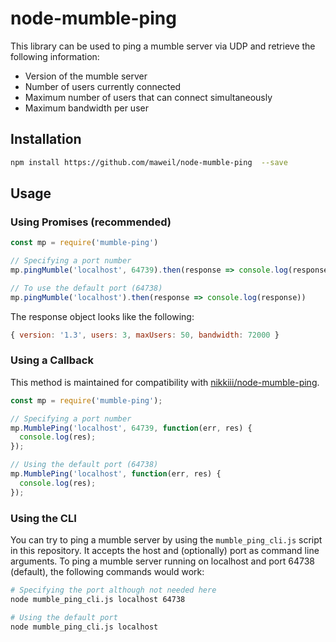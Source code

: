 # node-mumble-ping

This library can be used to ping a mumble server via UDP and retrieve the following information:

- Version of the mumble server
- Number of users currently connected
- Maximum number of users that can connect simultaneously
- Maximum bandwidth per user

## Installation

```sh
npm install https://github.com/maweil/node-mumble-ping  --save
```

## Usage

### Using Promises (recommended)

```js
const mp = require('mumble-ping')

// Specifying a port number
mp.pingMumble('localhost', 64739).then(response => console.log(response))

// To use the default port (64738)
mp.pingMumble('localhost').then(response => console.log(response))
```

The response object looks like the following:

```js
{ version: '1.3', users: 3, maxUsers: 50, bandwidth: 72000 }
```

### Using a Callback

This method is maintained for compatibility with [nikkiii/node-mumble-ping](https://github.com/nikkiii/node-mumble-ping).

```js
const mp = require('mumble-ping');

// Specifying a port number
mp.MumblePing('localhost', 64739, function(err, res) {
  console.log(res);
});

// Using the default port (64738)
mp.MumblePing('localhost', function(err, res) {
  console.log(res);
});
```

### Using the CLI

You can try to ping a mumble server by using the `mumble_ping_cli.js` script in this repository.
It accepts the host and (optionally) port as command line arguments.
To ping a mumble server running on localhost and port 64738 (default), the following commands would work:

```bash
# Specifying the port although not needed here
node mumble_ping_cli.js localhost 64738

# Using the default port
node mumble_ping_cli.js localhost
```
